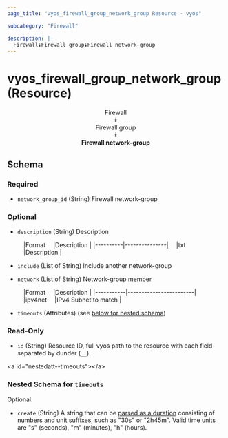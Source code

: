 ```yaml
---
page_title: "vyos_firewall_group_network_group Resource - vyos"

subcategory: "Firewall"

description: |- 
  Firewall⯯Firewall group⯯Firewall network-group
---
```


# vyos_firewall_group_network_group (Resource)
<center>

Firewall  
⯯  
Firewall group  
⯯  
**Firewall network-group**


</center>

## Schema

### Required

- `network_group_id` (String) Firewall network-group

### Optional

- `description` (String) Description

    &emsp;|Format  &emsp;|Description  |
    |----------|---------------|
    &emsp;|txt     &emsp;|Description  |
- `include` (List of String) Include another network-group
- `network` (List of String) Network-group member

    &emsp;|Format   &emsp;|Description           |
    |-----------|------------------------|
    &emsp;|ipv4net  &emsp;|IPv4 Subnet to match  |
- `timeouts` (Attributes) (see [below for nested schema](#nestedatt--timeouts))

### Read-Only

- `id` (String) Resource ID, full vyos path to the resource with each field separated by dunder (`__`).

&lt;a id=&#34;nestedatt--timeouts&#34;&gt;&lt;/a&gt;
### Nested Schema for `timeouts`

Optional:

- `create` (String) A string that can be [parsed as a duration](https://pkg.go.dev/time#ParseDuration) consisting of numbers and unit suffixes, such as &#34;30s&#34; or &#34;2h45m&#34;. Valid time units are &#34;s&#34; (seconds), &#34;m&#34; (minutes), &#34;h&#34; (hours).  
